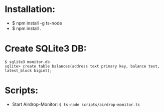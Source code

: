 # Installation:
* $ npm install -g ts-node
* $ npm install .

# Create SQLite3 DB:
```
$ sqlite3 monitor.db
sqlite> create table balances(address text primary key, balance text, latest_block bigint);
```

# Scripts:

* Start Airdrop-Monitor: `$ ts-node scripts/airdrop-monitor.ts`